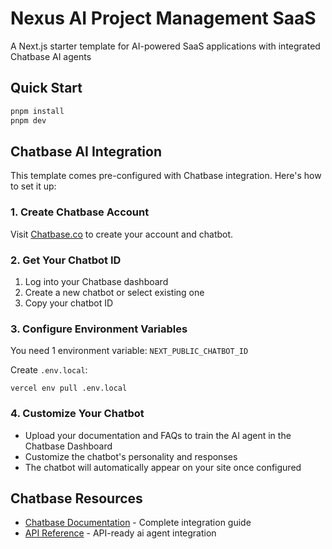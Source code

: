 # Nexus AI Project Management SaaS

A Next.js starter template for AI-powered SaaS applications with integrated Chatbase AI agents

## Quick Start

```bash
pnpm install
pnpm dev
```

## Chatbase AI Integration

This template comes pre-configured with Chatbase integration. Here's how to set it up:

### 1. Create Chatbase Account
Visit [Chatbase.co](https://www.chatbase.co) to create your account and chatbot.

### 2. Get Your Chatbot ID
1. Log into your Chatbase dashboard
2. Create a new chatbot or select existing one
3. Copy your chatbot ID

### 3. Configure Environment Variables
You need 1 environment variable: `NEXT_PUBLIC_CHATBOT_ID`

Create `.env.local`:
```env
vercel env pull .env.local
```

### 4. Customize Your Chatbot
- Upload your documentation and FAQs to train the AI agent in the Chatbase Dashboard
- Customize the chatbot's personality and responses
- The chatbot will automatically appear on your site once configured

## Chatbase Resources

- [Chatbase Documentation](https://www.chatbase.co/docs/user-guides/quick-start/introduction) - Complete integration guide
- [API Reference](https://www.chatbase.co/docs/developer-guides/api-integration) - API-ready ai agent integration